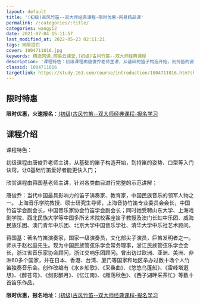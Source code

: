 ```yaml
---
layout: default
title: '(初级)古风竹笛--双大师经典课程-限时优惠-网易精品课'
permalink: /:categories/:title/
categories: wangyi2
date: 2021-07-04 15:11:57
last_modified_at: 2022-05-23 02:11:21
tags: 网易提供
cover: 1004711016.jpg
keywords: 精选网课,网易云课堂,(初级)古风竹笛--双大师经典课程
description: '课程特色：初级课程由唐俊乔老师主讲，从基础的笛子构造开始，到持笛的姿势、口型等入门诀窍，让0基础竹笛爱好者能更快入门；欣'
classid: 1004711016
targetlink: https://study.163.com/course/introduction/1004711016.htm?share=1&shareId=1025206652&utm_campaign=share&utm_medium=iphoneShare&utm_source=&utm_u=1025206652
---
```


## 限时特惠

**限时优惠，火速报名**：[(初级)古风竹笛--双大师经典课程-报名学习](https://study.163.com/course/introduction/1004711016.htm?share=1&shareId=1025206652&utm_campaign=share&utm_medium=iphoneShare&utm_source=&utm_u=1025206652)

## 课程介绍

课程特色：

初级课程由唐俊乔老师主讲，从基础的笛子构造开始，到持笛的姿势、口型等入门诀窍，让0基础竹笛爱好者能更快入门；

欣赏课程由蒋国基老师主讲，针对各类曲目进行完整的示范讲解；

唐俊乔：当代中国最具影响力的笛子演奏家、教育家，中国民族音乐的领军人物之一。 上海音乐学院教授、硕士研究生导师，上海音协竹笛专业委员会会长，中国竹笛学会副会长，中国音乐家协会竹笛学会副会长；同时她受聘山东大学、上海戏剧学院、西北民族大学等中国多所艺术院校客座笛子教授及澳门长虹中乐团、威海民族乐团、澳门青年中乐团、北京大学中国音乐学社、清华大学中乐社艺术顾问。

蒋国基：著名竹笛演奏家，国家一级演奏员，文化部尖子演员，巨笛发明者之一。师从于赵松庭先生。现为中国民族管弦乐学会常务理事，浙江民族管弦乐学会会长，浙江省音乐家协会顾问，浙江交响乐团顾问。曾出访过欧洲、亚洲、美洲、非洲60多个国家，并在日本、香港、台湾、厦门等国家和地区举办过数十场个人竹笛独奏音乐会。创作改编有《水乡船歌》、《采桑曲》、《悠悠乌篷船》、《雷峰塔遐想》、《醉苍穹》、《剑影醉月》、《忆江南》、《雁荡秋色》、《西子湖畔采茶忙》等数十首笛乐作品。

**限时优惠，报名地址**：[(初级)古风竹笛--双大师经典课程-报名学习](https://study.163.com/course/introduction/1004711016.htm?share=1&shareId=1025206652&utm_campaign=share&utm_medium=iphoneShare&utm_source=&utm_u=1025206652)

